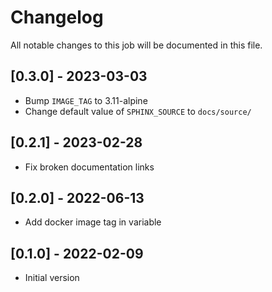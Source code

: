# Changelog
All notable changes to this job will be documented in this file.

## [0.3.0] - 2023-03-03
* Bump `IMAGE_TAG` to 3.11-alpine
* Change default value of `SPHINX_SOURCE` to `docs/source/`

## [0.2.1] - 2023-02-28
* Fix broken documentation links

## [0.2.0] - 2022-06-13
* Add docker image tag in variable 

## [0.1.0] - 2022-02-09
* Initial version